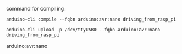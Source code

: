 command for compiling:

`arduino-cli compile --fqbn arduino:avr:nano driving_from_rasp_pi`

`arduino-cli upload -p /dev/ttyUSB0 --fqbn arduino:avr:nano driving_from_rasp_pi`

arduino:avr:nano